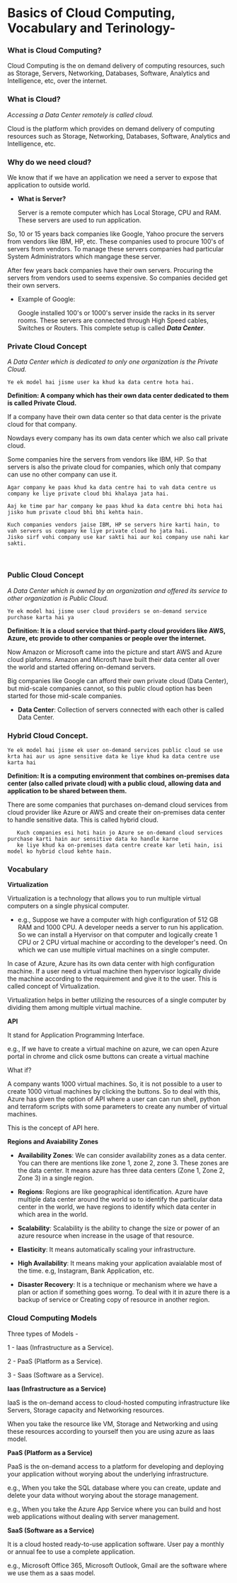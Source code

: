 # Basics of Cloud Computing, Vocabulary and Terinology-

### What is Cloud Computing?

Cloud Computing is the on demand delivery of computing resources, such as Storage, Servers, Networking, Databases, Software, Analytics and Intelligence, etc, over the internet.

### What is Cloud?

_Accessing a Data Center remotely is called cloud._

Cloud is the platform which provides on demand delivery of computing resources such as Storage, Networking, Databases, Software, Analytics and Intelligence, etc.

### Why do we need cloud?

We know that if we have an application we need a server to expose that application to outside world.

- **What is Server?**

  Server is a remote computer which has Local Storage, CPU and RAM. These servers are used to run application.

So, 10 or 15 years back companies like Google, Yahoo procure the servers from vendors like IBM, HP, etc. These companies used to procure 100's of servers from vendors. To manage these servers companies had particular System Administrators which mangage these server. 

After few years back companies have their own servers. Procuring the servers from vendors used to seems expensive. So companies decided get their own servers.

- Example of Google:

  Google installed 100's or 1000's server inside the racks in its server rooms. These servers are connected through High Speed cables, Switches or Routers. This complete setup is called **_Data Center_**.

### Private Cloud Concept

_A Data Center which is dedicated to only one organization is the Private Cloud._

```Ye ek model hai jisme user ka khud ka data centre hota hai.```

**Definition: A company which has their own data center dedicated to them is called Private Cloud.**

If a company have their own data center so that data center is the private cloud for that company.

Nowdays every company has its own data center which we also call private cloud.

Some companies hire the servers from vendors like IBM, HP. So that servers is also the private cloud for companies, which only that company can use no other company can use it.

```
Agar company ke paas khud ka data centre hai to vah data centre us company ke liye private cloud bhi khalaya jata hai.

Aaj ke time par har company ke paas khud ka data centre bhi hota hai jisko hum private cloud bhi bhi kehta hain.

Kuch companies vendors jaise IBM, HP se servers hire karti hain, to vah servers us company ke liye private cloud ho jata hai.
Jisko sirf vohi company use kar sakti hai aur koi company use nahi kar sakti.
```
<br>

### Public Cloud Concept

_A Data Center which is owned by an organization and offered its service to other organization is Public Cloud._

```Ye ek model hai jisme user cloud providers se on-demand service purchase karta hai ya```

**Definition: It is a cloud service that third-party cloud providers like AWS, Azure, etc provide to other companies or people over the internet.**

Now Amazon or Microsoft came into the picture and start AWS and Azure cloud plaforms. Amazon and Microsft have built their data center all over the world and started offering on-demand servers. 

Big companies like Google can afford their own private cloud (Data Center), but mid-scale companies cannot, so this public cloud option has been started for those mid-scale companies.

- **Data Center**: Collection of servers connected with each other is called Data Center.

### Hybrid Cloud Concept.

```Ye ek model hai jisme ek user on-demand services public cloud se use krta hai aur us apne sensitive data ke liye khud ka data centre use karta hai```

**Definition: It is a computing environment that combines on-premises data center (also called private cloud) with a public cloud, allowing data and application to be shared between them.**

There are some companies that purchases on-demand cloud services from cloud provider like Azure or AWS and create their on-premises data center to handle sensitive data. This is called hybrid cloud.

```
   Kuch companies esi hoti hain jo Azure se on-demand cloud services purchase karti hain aur sensitive data ko handle karne
   ke liye khud ka on-premises data centre create kar leti hain, isi model ko hybrid cloud kehte hain.
```

### Vocabulary

**Virtualization**

Virtualization is a technology that allows you to run multiple virtual computers on a single physical computer.

- e.g., Suppose we have a computer with high configuration of 512 GB RAM and 1000 CPU. A developer needs a server to run his application. So we can install a Hyervisor on that computer and logically create 1 CPU or 2 CPU virtual machine or according to the developer's need. On which we can use multiple virtual machines on a single computer.

In case of Azure,  Azure has its own data center with high configuration machine. If a user need a virtual machine then hypervisor logically divide the machine according to the requirement and give it to the user. This is called concept of Virtualization.

Virtualization helps in better utilizing the resources of a single computer by dividing them among multiple virtual machine.

**API**

It stand for Application Programming Interface.

e.g., If we have to create a virtual machine on azure, we can open Azure portal in chrome and click osme buttons can create a virtual machine

What if?

A company wants 1000 virtual machines. So, it is not possible to a user to create 1000 virtual machines by clicking the buttons. So to deal with this, Azure has given the option of API where a user can can run shell, python and terraform scripts with some parameters to create any number of virtual machines.

This is the concept of API here.

**Regions and Avaiability Zones**

- **Availability Zones**: We can consider availability zones as a data center. You can there are mentions like zone 1, zone 2, zone 3. These zones are the data center. It means azure has three data centers (Zone 1, Zone 2, Zone 3) in a single region.

- **Regions**: Regions are like geographical identification.  Azure have multiple data center around the world so to identify the particular data center in the world, we have regions to identify which data center in which area in the world.

- **Scalability**: Scalability is the ability to change the size or power of an azure resource when increase in the usage of that resource.

- **Elasticity**: It means automatically scaling your infrastructure.

- **High Availability**: It means making your application avaialable most of the time. e.g, Instagram, Bank Application, etc.

- **Disaster Recovery**: It is a technique or mechanism where we have a plan or action if something goes worng.
  To deal with it in azure there is a backup of service or Creating copy of resource in another region.

### Cloud Computing Models

Three types of Models - 

1 - Iaas (Infrastructure as a Service).

2 - PaaS (Platform as a Service).

3 - Saas (Software as a Service).

**Iaas (Infrastructure as a Service)**

IaaS is the on-demand access to cloud-hosted computing infrastructure like Servers, Storage capacity and Networking resources.

When you take the resource like VM, Storage and Networking and using these resources according to yourself then you are using azure as Iaas model.

**PaaS (Platform as a Service)**

PaaS is the on-demand access to a platform for developing and deploying your application without worying about the underlying infrastructure.

e.g., When you take the SQL database where you can create, update and delete your data without worying about the storage management.

e.g., When you take the Azure App Service where you can build and host web applications without dealing with server management.

**SaaS (Software as a Service)**

It is a cloud hosted ready-to-use application software. User pay a monthly or annual fee to use a complete application.

e.g., Microsoft Office 365, Microsoft Outlook, Gmail are the software where we use them as a saas model.

